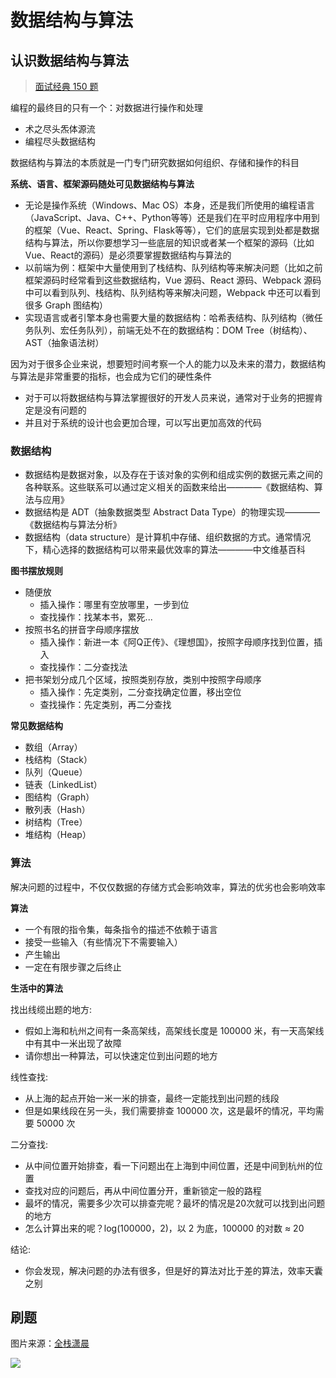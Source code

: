 # 数据结构与算法

## 认识数据结构与算法

> [面试经典 150 题](https://leetcode.cn/studyplan/top-interview-150/)

编程的最终目的只有一个：对数据进行操作和处理

- 术之尽头炁体源流
- 编程尽头数据结构

数据结构与算法的本质就是一门专门研究数据如何组织、存储和操作的科目

**系统、语言、框架源码随处可见数据结构与算法**

- 无论是操作系统（Windows、Mac OS）本身，还是我们所使用的编程语言（JavaScript、Java、C++、Python等等）还是我们在平时应用程序中用到的框架（Vue、React、Spring、Flask等等），它们的底层实现到处都是数据结构与算法，所以你要想学习一些底层的知识或者某一个框架的源码（比如 Vue、React的源码）是必须要掌握数据结构与算法的
- 以前端为例：框架中大量使用到了栈结构、队列结构等来解决问题（比如之前框架源码时经常看到这些数据结构，Vue 源码、React 源码、Webpack 源码中可以看到队列、栈结构、队列结构等来解决问题，Webpack 中还可以看到很多 Graph 图结构）
- 实现语言或者引擎本身也需要大量的数据结构：哈希表结构、队列结构（微任务队列、宏任务队列），前端无处不在的数据结构：DOM Tree（树结构）、AST（抽象语法树）

因为对于很多企业来说，想要短时间考察一个人的能力以及未来的潜力，数据结构与算法是非常重要的指标，也会成为它们的硬性条件

- 对于可以将数据结构与算法掌握很好的开发人员来说，通常对于业务的把握肯定是没有问题的
- 并且对于系统的设计也会更加合理，可以写出更加高效的代码

### 数据结构

- 数据结构是数据对象，以及存在于该对象的实例和组成实例的数据元素之间的各种联系。这些联系可以通过定义相关的函数来给出————《数据结构、算法与应用》
- 数据结构是 ADT（抽象数据类型 Abstract Data Type）的物理实现————《数据结构与算法分析》
- 数据结构（data structure）是计算机中存储、组织数据的方式。通常情况下，精心选择的数据结构可以带来最优效率的算法————中文维基百科

**图书摆放规则**

- 随便放
  - 插入操作：哪里有空放哪里，一步到位
  - 查找操作：找某本书，累死...
- 按照书名的拼音字母顺序摆放
  - 插入操作：新进一本《阿Q正传》、《理想国》，按照字母顺序找到位置，插入
  - 查找操作：二分查找法
- 把书架划分成几个区域，按照类别存放，类别中按照字母顺序
  - 插入操作：先定类别，二分查找确定位置，移出空位
  - 查找操作：先定类别，再二分查找

**常见数据结构**

- 数组（Array）
- 栈结构（Stack）
- 队列（Queue）
- 链表（LinkedList）
- 图结构（Graph）
- 散列表（Hash）
- 树结构（Tree）
- 堆结构（Heap）

### 算法

解决问题的过程中，不仅仅数据的存储方式会影响效率，算法的优劣也会影响效率

**算法**

- 一个有限的指令集，每条指令的描述不依赖于语言
- 接受一些输入（有些情况下不需要输入）
- 产生输出
- 一定在有限步骤之后终止

**生活中的算法**

找出线缆出题的地方:

- 假如上海和杭州之间有一条高架线，高架线长度是 100000 米，有一天高架线中有其中一米出现了故障
- 请你想出一种算法，可以快速定位到出问题的地方

线性查找:

- 从上海的起点开始一米一米的排查，最终一定能找到出问题的线段
- 但是如果线段在另一头，我们需要排查 100000 次，这是最坏的情况，平均需要 50000 次

二分查找:

- 从中间位置开始排查，看一下问题出在上海到中间位置，还是中间到杭州的位置
- 查找对应的问题后，再从中间位置分开，重新锁定一般的路程
- 最坏的情况，需要多少次可以排查完呢？最坏的情况是20次就可以找到出问题的地方
- 怎么计算出来的呢？log(100000，2)，以 2 为底，100000 的对数 ≈ 20

结论:

- 你会发现，解决问题的办法有很多，但是好的算法对比于差的算法，效率天囊之别

## 刷题

图片来源：[全栈潇晨](https://xiaochen1024.com/courseware/60b4f11ab1aa91002eb53b18/60b4f191b1aa91002eb53b1a)

![](https://gitee.com/lilyn/pic/raw/master/jslearn-img/leetcode刷题.png)
